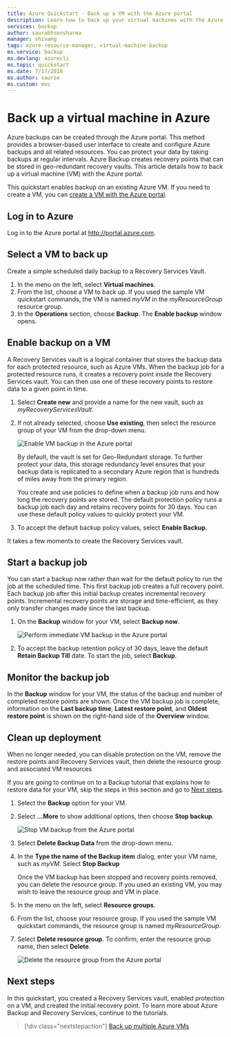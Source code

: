 ```yaml
---
title: Azure Quickstart - Back up a VM with the Azure portal
description: Learn how to back up your virtual machines with the Azure portal
services: backup
author: saurabhsensharma
manager: shivamg
tags: azure-resource-manager, virtual-machine-backup
ms.service: backup
ms.devlang: azurecli
ms.topic: quickstart
ms.date: 7/17/2018
ms.author: saurse
ms.custom: mvc
---
```


# Back up a virtual machine in Azure
Azure backups can be created through the Azure portal. This method provides a browser-based user interface to create and configure Azure backups and all related resources. You can protect your data by taking backups at regular intervals. Azure Backup creates recovery points that can be stored in geo-redundant recovery vaults. This article details how to back up a virtual machine (VM) with the Azure portal. 

This quickstart enables backup on an existing Azure VM. If you need to create a VM, you can [create a VM with the Azure portal](../virtual-machines/windows/quick-create-portal.md).

## Log in to Azure

Log in to the Azure portal at http://portal.azure.com.

## Select a VM to back up
Create a simple scheduled daily backup to a Recovery Services Vault. 

1. In the menu on the left, select **Virtual machines**. 
2. From the list, choose a VM to back up. If you used the sample VM quickstart commands, the VM is named *myVM* in the *myResourceGroup* resource group.
3. In the **Operations** section, choose **Backup**. The **Enable backup** window opens.


## Enable backup on a VM
A Recovery Services vault is a logical container that stores the backup data for each protected resource, such as Azure VMs. When the backup job for a protected resource runs, it creates a recovery point inside the Recovery Services vault. You can then use one of these recovery points to restore data to a given point in time.

1. Select **Create new** and provide a name for the new vault, such as *myRecoveryServicesVault*.
2. If not already selected, choose **Use existing**, then select the resource group of your VM from the drop-down menu.

    ![Enable VM backup in the Azure portal](./media/quick-backup-vm-portal/enable-backup.png)

    By default, the vault is set for Geo-Redundant storage. To further protect your data, this storage redundancy level ensures that your backup data is replicated to a secondary Azure region that is hundreds of miles away from the primary region.

    You create and use policies to define when a backup job runs and how long the recovery points are stored. The default protection policy runs a backup job each day and retains recovery points for 30 days. You can use these default policy values to quickly protect your VM. 

3. To accept the default backup policy values, select **Enable Backup**.

It takes a few moments to create the Recovery Services vault.


## Start a backup job
You can start a backup now rather than wait for the default policy to run the job at the scheduled time. This first backup job creates a full recovery point. Each backup job after this initial backup creates incremental recovery points. Incremental recovery points are storage and time-efficient, as they only transfer changes made since the last backup.

1. On the **Backup** window for your VM, select **Backup now**.

    ![Perform immediate VM backup in the Azure portal](./media/quick-backup-vm-portal/backup-now.png)

2. To accept the backup retention policy of 30 days, leave the default **Retain Backup Till** date. To start the job, select **Backup**.


## Monitor the backup job
In the **Backup** window for your VM, the status of the backup and number of completed restore points are shown. Once the VM backup job is complete, information on the **Last backup time**, **Latest restore point**, and **Oldest restore point** is shown on the right-hand side of the **Overview** window.


## Clean up deployment
When no longer needed, you can disable protection on the VM, remove the restore points and Recovery Services vault, then delete the resource group and associated VM resources

If you are going to continue on to a Backup tutorial that explains how to restore data for your VM, skip the steps in this section and go to [Next steps](#next-steps).

1. Select the **Backup** option for your VM.

2. Select **...More** to show additional options, then choose **Stop backup**.

    ![Stop VM backup from the Azure portal](./media/quick-backup-vm-portal/stop-backup.png)

3. Select **Delete Backup Data** from the drop-down menu.

4. In the **Type the name of the Backup item** dialog, enter your VM name, such as *myVM*. Select **Stop Backup**

    Once the VM backup has been stopped and recovery points removed, you can delete the resource group. If you used an existing VM, you may wish to leave the resource group and VM in place.

5. In the menu on the left, select **Resource groups**. 
6. From the list, choose your resource group. If you used the sample VM quickstart commands, the resource group is named *myResourceGroup*.
7. Select **Delete resource group**. To confirm, enter the resource group name, then select **Delete**.

    ![Delete the resource group from the Azure portal](./media/quick-backup-vm-portal/delete-resource-group.png)


## Next steps
In this quickstart, you created a Recovery Services vault, enabled protection on a VM, and created the initial recovery point. To learn more about Azure Backup and Recovery Services, continue to the tutorials.

> [!div class="nextstepaction"]
> [Back up multiple Azure VMs](./tutorial-backup-vm-at-scale.md)
